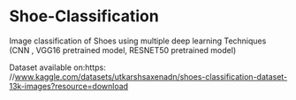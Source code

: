 # Shoe-Classification
Image classification of Shoes using multiple deep learning Techniques (CNN , VGG16 pretrained model, RESNET50 pretrained model)

Dataset available on:https: //www.kaggle.com/datasets/utkarshsaxenadn/shoes-classification-dataset-13k-images?resource=download
